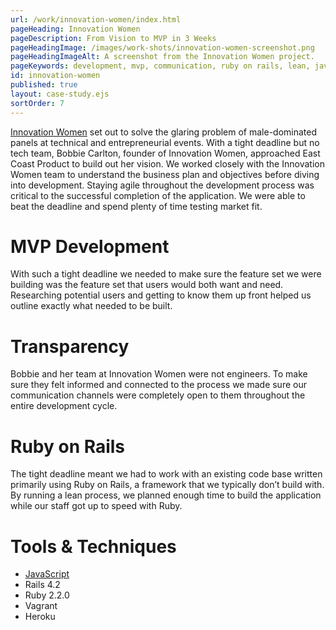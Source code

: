 ```yaml
---
url: /work/innovation-women/index.html
pageHeading: Innovation Women
pageDescription: From Vision to MVP in 3 Weeks
pageHeadingImage: /images/work-shots/innovation-women-screenshot.png
pageHeadingImageAlt: A screenshot from the Innovation Women project.
pageKeywords: development, mvp, communication, ruby on rails, lean, javascript, ruby, rails, vagrant, heroku
id: innovation-women
published: true
layout: case-study.ejs
sortOrder: 7
---
```


<p class="paragraph--major"><a href="http://www.innovationwomen.com/">Innovation Women</a> set out to solve the glaring problem of male-dominated panels at technical and entrepreneurial events. With a tight deadline but no tech team, Bobbie Carlton, founder of Innovation Women, approached East Coast Product to build out her vision. We worked closely with the Innovation Women team to understand the business plan and objectives before diving into development. Staying agile throughout the development process was critical to the successful completion of the application. We were able to beat the deadline and spend plenty of time  testing market fit.</p>

<h1 class="text-heading-one">MVP Development</h1>

<p>With such a tight deadline we needed to make sure the feature set we were building was the feature set that users would both want and need. Researching potential users and getting to know them up front helped us outline exactly what needed to be built.</p>

<h1 class="text-heading-one">Transparency</h1>

<p>Bobbie and her team at Innovation Women were not engineers. To make sure they felt informed and connected to the process we made sure our communication channels were completely open to them throughout the entire development cycle.</p>

<h1 class="text-heading-one">Ruby on Rails</h1>

<p>The tight deadline meant we had to work with an existing code base written primarily using Ruby on Rails, a framework that we typically don’t build with. By running a lean process, we planned enough time to build the application while our staff got up to speed with Ruby.</p>

<h1 class="text-heading-one">Tools &amp; Techniques</h1>

<ul>
  <li><a href="/technologies/javascript">JavaScript</a></li>
  <li>Rails 4.2</li>
  <li>Ruby 2.2.0</li>
  <li>Vagrant</li>
  <li>Heroku</li>
</ul>